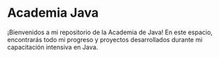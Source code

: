 # Academia Java
¡Bienvenidos a mi repositorio de la Academia de Java! En este espacio, encontrarás todo mi progreso y proyectos desarrollados durante mi capacitación intensiva en Java.
